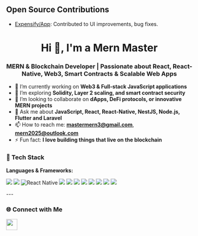 ## Open Source Contributions
- [Expensify/App](https://github.com/Expensify/App): Contributed to UI improvements, bug fixes.
  
<h1 align="center">Hi 👋, I'm a Mern Master</h1>
<h3 align="center">MERN & Blockchain Developer | Passionate about React, React-Native, Web3, Smart Contracts & Scalable Web Apps</h3>

- 🔭 I’m currently working on **Web3 & Full-stack JavaScript applications**
- 🌱 I’m exploring **Solidity, Layer 2 scaling, and smart contract security**
- 👯 I’m looking to collaborate on **dApps, DeFi protocols, or innovative MERN projects**
- 💬 Ask me about **JavaScript, React, React-Native, NestJS, Node.js, Flutter and Laravel**
- 📫 How to reach me: **mastermern3@gmail.com**, **mern2025@outlook.com**
- ⚡ Fun fact: **I love building things that live on the blockchain**

 
### 🚀 Tech Stack

**Languages & Frameworks:**

<p align="left">
  <img src="https://img.shields.io/badge/JavaScript-F7DF1E?style=for-the-badge&logo=javascript&logoColor=black"/>
  <img src="https://img.shields.io/badge/React-20232a?style=for-the-badge&logo=react&logoColor=61DAFB"/>
  <img src="https://img.shields.io/badge/React_Native-20232A?style=for-the-badge&logo=react&logoColor=61DAFB" alt="React Native"/>
  <img src="https://img.shields.io/badge/Node.js-339933?style=for-the-badge&logo=node.js&logoColor=white"/>
  <img src="https://img.shields.io/badge/Express.js-000000?style=for-the-badge&logo=express&logoColor=white"/>
  <img src="https://img.shields.io/badge/MongoDB-4EA94B?style=for-the-badge&logo=mongodb&logoColor=white"/>
  <img src="https://img.shields.io/badge/Solidity-363636?style=for-the-badge&logo=solidity&logoColor=white"/>
  <img src="https://img.shields.io/badge/Web3.js-F16822?style=for-the-badge&logo=web3.js&logoColor=white"/>
  <img src="https://img.shields.io/badge/Flutter-02569B?style=for-the-badge&logo=flutter&logoColor=white" />
  <img src="https://img.shields.io/badge/Laravel-FF2D20?style=for-the-badge&logo=laravel&logoColor=white" />
  <img src="https://img.shields.io/badge/React_Native-20232A?style=for-the-badge&logo=react&logoColor=61DAFB" />
</p>
---

### 🌐 Connect with Me

<p align="left">
  <a href="mastermern3@gmail.com"><img src="https://cdn-icons-png.flaticon.com/512/732/732200.png" width="30" /></a>
  <!-- Add more social icons if needed -->
</p>

